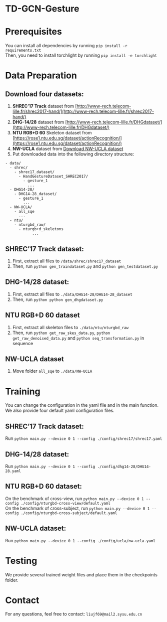 # TD-GCN-Gesture
# Prerequisites
You can install all dependencies by running ```pip install -r requirements.txt```  <br />
Then, you need to install torchlight by running ```pip install -e torchlight```  <br />

# Data Preparation
## Download four datasets:
1. **SHREC’17 Track** dataset from [http://www-rech.telecom-lille.fr/shrec2017-hand/](http://www-rech.telecom-lille.fr/shrec2017-hand/) <br />
2. **DHG-14/28** dataset from [http://www-rech.telecom-lille.fr/DHGdataset/](http://www-rech.telecom-lille.fr/DHGdataset/) <br />
3. **NTU RGB+D 60** Skeleton dataset from [https://rose1.ntu.edu.sg/dataset/actionRecognition/](https://rose1.ntu.edu.sg/dataset/actionRecognition/) <br />
4. **NW-UCLA** dataset from [Download NW-UCLA dataset](https://www.dropbox.com/s/10pcm4pksjy6mkq/all_sqe.zip?dl=0) <br />
5. Put downloaded data into the following directory structure:
```
- data/
  - shrec/
    - shrec17_dataset/
	  - HandGestureDataset_SHREC2017/
	    - gesture_1
	      ...
  - DHG14-28/
    - DHG14-28_dataset/
	  - gesture_1
	    ...
  - NW-UCLA/
    - all_sqe
      ...
  - ntu/
    - nturgbd_raw/
	  - nturgb+d_skeletons
            ...
```
## SHREC’17 Track dataset:
1. First, extract all files to ```/data/shrec/shrec17_dataset``` <br />
2. Then, run ```python gen_traindataset.py``` and ```python gen_testdataset.py``` <br />

## DHG-14/28 dataset:
1. First, extract all files to ```./data/DHG14-28/DHG14-28_dataset``` <br />
2. Then, run ```python python gen_dhgdataset.py```

## NTU RGB+D 60 dataset
1. First, extract all skeleton files to ```./data/ntu/nturgbd_raw``` <br />
2. Then, run ```python get_raw_skes_data.py```, ```python get_raw_denoised_data.py``` and ```python seq_transformation.py``` in sequence <br />

## NW-UCLA dataset
1. Move folder ```all_sqe``` to ```./data/NW-UCLA```

# Training
You can change the configuration in the yaml file and in the main function. We also provide four default yaml configuration files. <br />
## SHREC’17 Track dataset:
Run ```python main.py --device 0 1 --config ./config/shrec17/shrec17.yaml``` <br />
## DHG-14/28 dataset:
Run ```python main.py --device 0 1 --config ./config/dhg14-28/DHG14-28.yaml``` <br />
## NTU RGB+D 60 dataset:
On the benchmark of cross-view, run ```python main.py --device 0 1 --config ./config/nturgbd-cross-view/default.yaml``` <br />
On the benchmark of cross-subject, run ```python main.py --device 0 1 --config ./config/nturgbd-cross-subject/default.yaml``` <br />
## NW-UCLA dataset:
Run ```python main.py --device 0 1 --config ./config/ucla/nw-ucla.yaml``` <br />

# Testing
We provide several trained weight files and place them in the checkpoints folder.

# Contact
For any questions, feel free to contact: ```liujf69@mail2.sysu.edu.cn```
